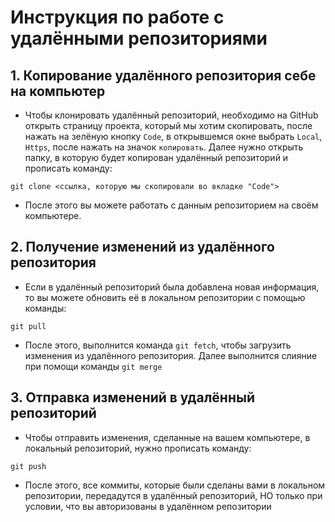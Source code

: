 # Инструкция по работе с удалёнными репозиториями

## 1. Копирование удалённого репозитория себе на компьютер
* Чтобы клонировать удалённый репозиторий, необходимо на GitHub открыть страницу проекта, который мы хотим скопировать, после нажать на зелёную кнопку `Code`, в открывшемся окне выбрать `Local`, `Https`, после нажать на значок `копировать`. Далее нужно открыть папку, в которую будет копирован удалённый репозиторий и прописать команду:
```
git clone <ссылка, которую мы скопировали во вкладке "Code">
```
* После этого вы можете работать с данным репозиторием на своём компьютере.

## 2. Получение изменений из удалённого репозитория
* Если в удалённый репозиторий была добавлена новая информация, то вы можете обновить её в локальном репозитории с помощью команды:
```
git pull
```
* После этого, выполнится команда `git fetch`, чтобы загрузить изменения из удалённого репозитория. Далее выполнится слияние при помощи команды `git merge`

## 3. Отправка изменений в удалённый репозиторий
* Чтобы отправить изменения, сделанные на вашем компьютере, в локальный репозиторий, нужно прописать команду:
```
git push
```
* После этого, все коммиты, которые были сделаны вами в локальном репозитории, передадутся в удалённый репозиторий, НО только при условии, что вы авторизованы в удалённом репозитории